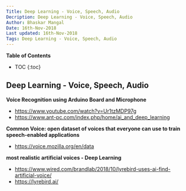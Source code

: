 ```yaml
---
Title: Deep Learning - Voice, Speech, Audio
Decription: Deep Learning - Voice, Speech, Audio
Author: Bhaskar Mangal
Date: 16th-Nov-2018
Last updated: 16th-Nov-2018
Tags: Deep Learning - Voice, Speech, Audio
---
```


**Table of Contents**
* TOC
{:toc}


## Deep Learning - Voice, Speech, Audio


**Voice Recognition using Arduino Board and Microphone**
* https://www.youtube.com/watch?v=Ur1tzMDP97g
* https://www.ant-pc.com/index.php/home/ai_and_deep_learning


**Common Voice: open dataset of voices that everyone can use to train speech-enabled applications**
* https://voice.mozilla.org/en/data

**most realistic artificial voices - Deep Learning**
* https://www.wired.com/brandlab/2018/10/lyrebird-uses-ai-find-artificial-voice/
* https://lyrebird.ai/

